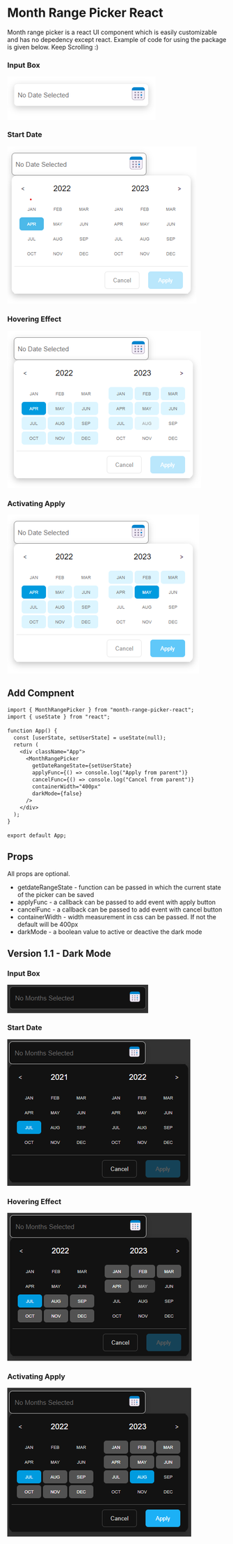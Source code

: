 # Month Range Picker React

Month range picker is a react UI component which is easily customizable and has no depedency except react. Example of code for using the package is given below. Keep Scrolling :)

### Input Box

<div style="display:flex;flex-direction:row">
<img src="https://raw.githubusercontent.com/TakiTazwar/month-range-react/main/demo/asset/input_box.png" alt="text_box"/>
</div>

### Start Date

<img src="https://raw.githubusercontent.com/TakiTazwar/month-range-react/main/demo/asset/start_date.png" alt="start_month"/>

### Hovering Effect

<img src="https://raw.githubusercontent.com/TakiTazwar/month-range-react/main/demo/asset/hover_range.png" alt="hover_month"/>

### Activating Apply

<img src="https://raw.githubusercontent.com/TakiTazwar/month-range-react/main/demo/asset/end_date.png" alt="hover_month"/>


## Add Compnent

```
import { MonthRangePicker } from "month-range-picker-react";
import { useState } from "react";

function App() {
  const [userState, setUserState] = useState(null);
  return (
    <div className="App">
      <MonthRangePicker
        getDateRangeState={setUserState}
        applyFunc={() => console.log("Apply from parent")}
        cancelFunc={() => console.log("Cancel from parent")}
        containerWidth="400px"
        darkMode={false}
      />
    </div>
  );
}

export default App;

```
## Props
All props are optional.
- getdateRangeState - function can be passed in which the current state of the picker can be saved
- applyFunc - a callback can be passed to add event with apply button
- cancelFunc - a callback can be passed to add event with cancel button
- containerWidth - width measurement in css can be passed. If not the default will be 400px
- darkMode - a boolean value to active or deactive the dark mode

## Version 1.1 - Dark Mode

### Input Box

<div style="display:flex;flex-direction:row">
<img src="https://raw.githubusercontent.com/TakiTazwar/month-range-react/main/demo/asset/dark_input_box.png" alt="text_box"/>
</div>

### Start Date

<img src="https://raw.githubusercontent.com/TakiTazwar/month-range-react/main/demo/asset/dark_start_date.png" alt="start_month"/>

### Hovering Effect

<img src="https://raw.githubusercontent.com/TakiTazwar/month-range-react/main/demo/asset/dark_hover.png" alt="hover_month"/>

### Activating Apply

<img src="https://raw.githubusercontent.com/TakiTazwar/month-range-react/main/demo/asset/dark_end_date.png" alt="hover_month"/>
